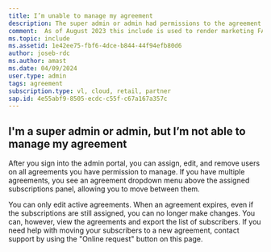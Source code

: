 ```yaml
---
title: I’m unable to manage my agreement
description: The super admin or admin had permissions to the agreement to manage it, but they no longer can access it because the agreement is expired.
comment:  As of August 2023 this include is used to render marketing FAQ content for VS Subscriptions in the following portals - VSCom, Manage, and My portals. It was not used for learn.microsoft.com content at that time. SMEs are Jose Becerra and Larissa Crawford of Red Door Collaborative and Angela Cao-Hong.
ms.topic: include
ms.assetid: 1e42ee75-fbf6-4dce-b844-44f94efb80d6
author: joseb-rdc
ms.author: amast
ms.date: 04/09/2024
user.type: admin
tags: agreement
subscription.type: vl, cloud, retail, partner
sap.id: 4e55abf9-8505-ecdc-c55f-c67a167a357c
---
```


## I'm a super admin or admin, but I’m not able to manage my agreement

After you sign into the admin portal, you can assign, edit, and remove users on all agreements you have permission to manage. If you have multiple agreements, you see an agreement dropdown menu above the assigned subscriptions panel, allowing you to move between them. 

You can only edit active agreements. When an agreement expires, even if the subscriptions are still assigned, you can no longer make changes. You can, however, view the agreements and export the list of subscribers. If you need help with moving your subscribers to a new agreement, contact support by using the "Online request" button on this page. 